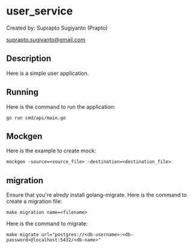 # user_service

Created by:
Suprapto Sugiyanto (Prapto)

suprapto.sugiyanto@gmail.com

## Description

Here is a simple user application.

## Running

Here is the command to run the application:

```
go run cmd/api/main.go
```

## Mockgen

Here is the example to create mock:

```
mockgen -source=<source_file> -destination=<destination_file>
```

## migration

Ensure that you're alredy install golang-migrate.
Here is the command to create a migration file:

```
make migration name=<filename>
```

Here is the command to migrate:

```
make migrate url="postgres://<db-username>:<db-password>@localhost:5432/<db-name>"
```
